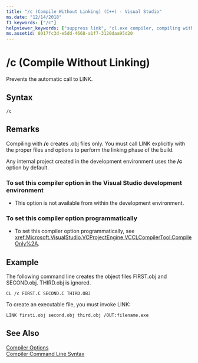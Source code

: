 ```yaml
---
title: "/c (Compile Without Linking) (C++) - Visual Studio"
ms.date: "12/14/2018"
f1_keywords: ["/c"]
helpviewer_keywords: ["suppress link", "cl.exe compiler, compiling without linking", "-c compiler option [C++]", "c compiler option [C++]", "/c compiler option [C++]"]
ms.assetid: 8017fc3d-e5dd-4668-a1f7-3120daa95d20
---
```

# /c (Compile Without Linking)

Prevents the automatic call to LINK.

## Syntax

```
/c
```

## Remarks

Compiling with **/c** creates .obj files only. You must call LINK explicitly with the proper files and options to perform the linking phase of the build.

Any internal project created in the development environment uses the **/c** option by default.

### To set this compiler option in the Visual Studio development environment

- This option is not available from within the development environment.

### To set this compiler option programmatically

- To set this compiler option programmatically, see <xref:Microsoft.VisualStudio.VCProjectEngine.VCCLCompilerTool.CompileOnly%2A>.

## Example

The following command line creates the object files FIRST.obj and SECOND.obj. THIRD.obj is ignored.

```
CL /c FIRST.C SECOND.C THIRD.OBJ
```

To create an executable file, you must invoke LINK:

```
LINK firsti.obj second.obj third.obj /OUT:filename.exe
```

## See Also

[Compiler Options](compiler-options.md)<br/>
[Compiler Command Line Syntax](compiler-command-line-syntax.md)